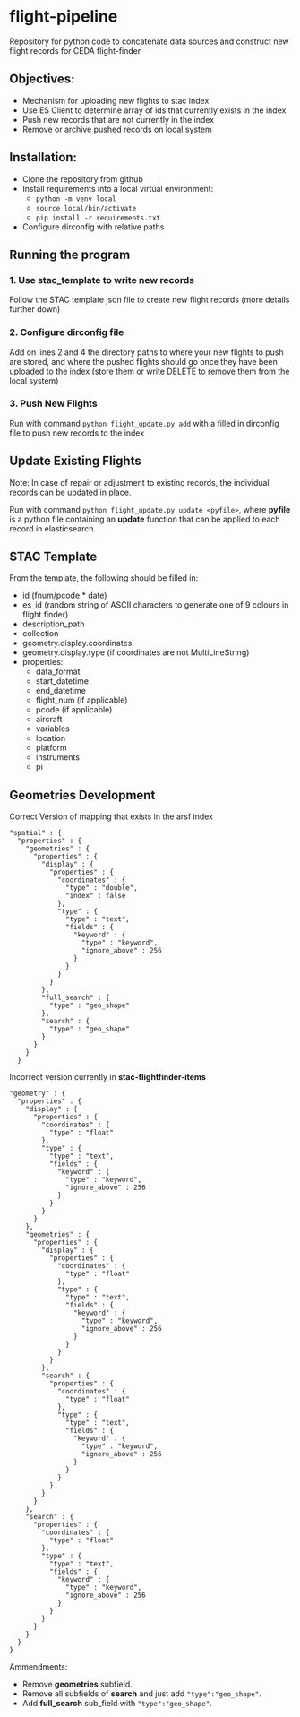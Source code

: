# flight-pipeline
Repository for python code to concatenate data sources and construct new flight records for CEDA flight-finder

## Objectives:
  - Mechanism for uploading new flights to stac index
  - Use ES Client to determine array of ids that currently exists in the index
  - Push new records that are not currently in the index
  - Remove or archive pushed records on local system

## Installation:
  - Clone the repository from github
  - Install requirements into a local virtual environment:
    - `python -m venv local`
    - `source local/bin/activate`
    - `pip install -r requirements.txt`
  - Configure dirconfig with relative paths

## Running the program

### 1. Use stac_template to write new records
Follow the STAC template json file to create new flight records (more details further down)

### 2. Configure dirconfig file
Add on lines 2 and 4 the directory paths to where your new flights to push are stored, and where the pushed flights should go once they have been uploaded to the index (store them or write DELETE to remove them from the local system)

### 3. Push New Flights
Run with command `python flight_update.py add` with a filled in dirconfig file to push new records to the index

## Update Existing Flights
Note: In case of repair or adjustment to existing records, the individual records can be updated in place.

Run with command `python flight_update.py update <pyfile>`, where __pyfile__ is a python file containing an __update__ function that can be applied to each record in elasticsearch.

## STAC Template
From the template, the following should be filled in:
 - id (fnum/pcode * date)
 - es_id (random string of ASCII characters to generate one of 9 colours in flight finder)
 - description_path
 - collection
 - geometry.display.coordinates
 - geometry.display.type (if coordinates are not MultiLineString)
 - properties:
   - data_format
   - start_datetime
   - end_datetime
   - flight_num (if applicable)
   - pcode (if applicable)
   - aircraft
   - variables
   - location
   - platform
   - instruments
   - pi

## Geometries Development
Correct Version of mapping that exists in the arsf index
```
"spatial" : {
  "properties" : {
    "geometries" : {
      "properties" : {
        "display" : {
          "properties" : {
            "coordinates" : {
              "type" : "double",
              "index" : false
            },
            "type" : {
              "type" : "text",
              "fields" : {
                "keyword" : {
                  "type" : "keyword",
                  "ignore_above" : 256
                }
              }
            }
          }
        },
        "full_search" : {
          "type" : "geo_shape"
        },
        "search" : {
          "type" : "geo_shape"
        }
      }
    }
  }
```

Incorrect version currently in __stac-flightfinder-items__
```
"geometry" : {
  "properties" : {
    "display" : {
      "properties" : {
        "coordinates" : {
          "type" : "float"
        },
        "type" : {
          "type" : "text",
          "fields" : {
            "keyword" : {
              "type" : "keyword",
              "ignore_above" : 256
            }
          }
        }
      }
    },
    "geometries" : {
      "properties" : {
        "display" : {
          "properties" : {
            "coordinates" : {
              "type" : "float"
            },
            "type" : {
              "type" : "text",
              "fields" : {
                "keyword" : {
                  "type" : "keyword",
                  "ignore_above" : 256
                }
              }
            }
          }
        },
        "search" : {
          "properties" : {
            "coordinates" : {
              "type" : "float"
            },
            "type" : {
              "type" : "text",
              "fields" : {
                "keyword" : {
                  "type" : "keyword",
                  "ignore_above" : 256
                }
              }
            }
          }
        }
      }
    },
    "search" : {
      "properties" : {
        "coordinates" : {
          "type" : "float"
        },
        "type" : {
          "type" : "text",
          "fields" : {
            "keyword" : {
              "type" : "keyword",
              "ignore_above" : 256
            }
          }
        }
      }
    }
  }
}
```
Ammendments:
 - Remove __geometries__ subfield.
 - Remove all subfields of __search__ and just add `"type":"geo_shape"`.
 - Add __full_search__ sub_field with `"type":"geo_shape"`.
